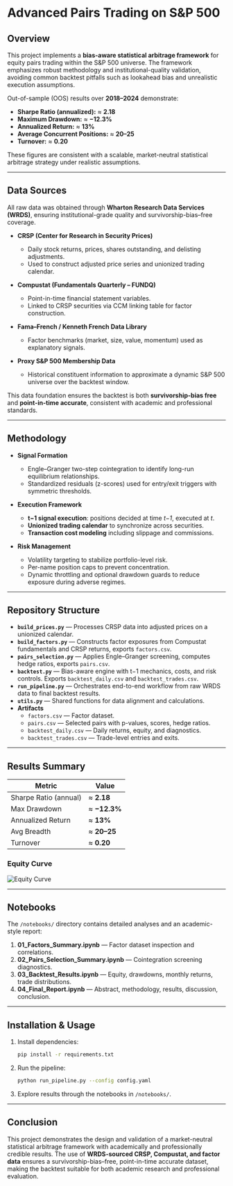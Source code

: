 # Advanced Pairs Trading on S&P 500

## Overview
This project implements a **bias-aware statistical arbitrage framework** for equity pairs trading within the S&P 500 universe. The framework emphasizes robust methodology and institutional-quality validation, avoiding common backtest pitfalls such as lookahead bias and unrealistic execution assumptions.

Out-of-sample (OOS) results over **2018–2024** demonstrate:
- **Sharpe Ratio (annualized):** ≈ **2.18**
- **Maximum Drawdown:** ≈ **−12.3%**
- **Annualized Return:** ≈ **13%**
- **Average Concurrent Positions:** ≈ **20–25**
- **Turnover:** ≈ **0.20**

These figures are consistent with a scalable, market-neutral statistical arbitrage strategy under realistic assumptions.

---

## Data Sources
All raw data was obtained through **Wharton Research Data Services (WRDS)**, ensuring institutional-grade quality and survivorship-bias–free coverage.

- **CRSP (Center for Research in Security Prices)**
  - Daily stock returns, prices, shares outstanding, and delisting adjustments.
  - Used to construct adjusted price series and unionized trading calendar.

- **Compustat (Fundamentals Quarterly – FUNDQ)**
  - Point-in-time financial statement variables.
  - Linked to CRSP securities via CCM linking table for factor construction.

- **Fama–French / Kenneth French Data Library**
  - Factor benchmarks (market, size, value, momentum) used as explanatory signals.

- **Proxy S&P 500 Membership Data**
  - Historical constituent information to approximate a dynamic S&P 500 universe over the backtest window.

This data foundation ensures the backtest is both **survivorship-bias free** and **point-in-time accurate**, consistent with academic and professional standards.

---

## Methodology
- **Signal Formation**
  - Engle–Granger two-step cointegration to identify long-run equilibrium relationships.
  - Standardized residuals (z-scores) used for entry/exit triggers with symmetric thresholds.

- **Execution Framework**
  - **t−1 signal execution**: positions decided at time *t−1*, executed at *t*.
  - **Unionized trading calendar** to synchronize across securities.
  - **Transaction cost modeling** including slippage and commissions.

- **Risk Management**
  - Volatility targeting to stabilize portfolio-level risk.
  - Per-name position caps to prevent concentration.
  - Dynamic throttling and optional drawdown guards to reduce exposure during adverse regimes.

---

## Repository Structure
- **`build_prices.py`** — Processes CRSP data into adjusted prices on a unionized calendar.
- **`build_factors.py`** — Constructs factor exposures from Compustat fundamentals and CRSP returns, exports `factors.csv`.
- **`pairs_selection.py`** — Applies Engle–Granger screening, computes hedge ratios, exports `pairs.csv`.
- **`backtest.py`** — Bias-aware engine with t−1 mechanics, costs, and risk controls. Exports `backtest_daily.csv` and `backtest_trades.csv`.
- **`run_pipeline.py`** — Orchestrates end-to-end workflow from raw WRDS data to final backtest results.
- **`utils.py`** — Shared functions for data alignment and calculations.
- **Artifacts**
  - `factors.csv` — Factor dataset.
  - `pairs.csv` — Selected pairs with p-values, scores, hedge ratios.
  - `backtest_daily.csv` — Daily returns, equity, and diagnostics.
  - `backtest_trades.csv` — Trade-level entries and exits.

---

## Results Summary

| Metric                | Value        |
|------------------------|--------------|
| Sharpe Ratio (annual) | ≈ **2.18**   |
| Max Drawdown          | ≈ **−12.3%** |
| Annualized Return     | ≈ **13%**    |
| Avg Breadth           | ≈ **20–25**  |
| Turnover              | ≈ **0.20**   |

### Equity Curve
![Equity Curve](notebooks/plots/final_equity.png)

---

## Notebooks
The `/notebooks/` directory contains detailed analyses and an academic-style report:
1. **01_Factors_Summary.ipynb** — Factor dataset inspection and correlations.
2. **02_Pairs_Selection_Summary.ipynb** — Cointegration screening diagnostics.
3. **03_Backtest_Results.ipynb** — Equity, drawdowns, monthly returns, trade distributions.
4. **04_Final_Report.ipynb** — Abstract, methodology, results, discussion, conclusion.

---

## Installation & Usage
1. Install dependencies:
   ```bash
   pip install -r requirements.txt
   ```
2. Run the pipeline:
   ```bash
   python run_pipeline.py --config config.yaml
   ```
3. Explore results through the notebooks in `/notebooks/`.

---

## Conclusion
This project demonstrates the design and validation of a market-neutral statistical arbitrage framework with academically and professionally credible results. The use of **WRDS-sourced CRSP, Compustat, and factor data** ensures a survivorship-bias–free, point-in-time accurate dataset, making the backtest suitable for both academic research and professional evaluation.
